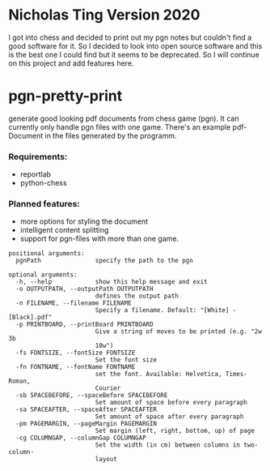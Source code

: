# Nicholas Ting Version 2020
I got into chess and decided to print out my pgn notes but couldn't find a good software for it.
So I decided to look into open source software and this is the best one I could find but it seems
to be deprecated. So I will continue on this project and add features here.
# pgn-pretty-print
generate good looking pdf documents from chess game (pgn). It can currently only handle pgn files with one game. 
There's an example pdf-Document in the files generated by the programm.

### Requirements:
- reportlab
- python-chess

### Planned features:
- more options for styling the document
- intelligent content splitting
- support for pgn-files with more than one game.


```
positional arguments:
  pgnPath               specify the path to the pgn

optional arguments:
  -h, --help            show this help message and exit
  -o OUTPUTPATH, --outputPath OUTPUTPATH
                        defines the output path
  -n FILENAME, --filename FILENAME
                        Specify a filename. Default: "[White] - [Black].pdf"
  -p PRINTBOARD, --printBoard PRINTBOARD
                        Give a string of moves to be printed (e.g. "2w 3b
                        10w")
  -fs FONTSIZE, --fontSize FONTSIZE
                        Set the font size
  -fn FONTNAME, --fontName FONTNAME
                        set the font. Available: Helvetica, Times-Roman,
                        Courier
  -sb SPACEBEFORE, --spaceBefore SPACEBEFORE
                        Set amount of space before every paragraph
  -sa SPACEAFTER, --spaceAfter SPACEAFTER
                        Set amount of space after every paragraph
  -pm PAGEMARGIN, --pageMargin PAGEMARGIN
                        Set margin (left, right, bottom, up) of page
  -cg COLUMNGAP, --columnGap COLUMNGAP
                        Set the width (in cm) between columns in two-column-
                        layout
```
